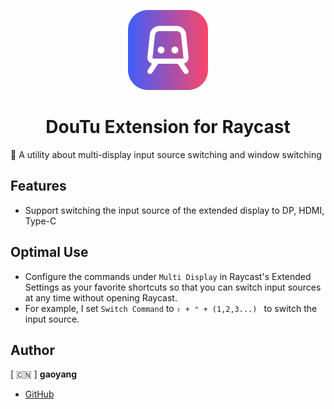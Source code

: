 <p align="center">
  <img src="assets/icon.png" height="128" width="128">
  <h1 align="center">DouTu Extension for Raycast</h1>
</p>

🌟 A utility about multi-display input source switching and window switching

## Features

- Support switching the input source of the extended display to DP, HDMI, Type-C

## Optimal Use

- Configure the commands under `Multi Display` in Raycast's Extended Settings as your favorite shortcuts so that you can switch input sources at any time without opening Raycast.
- For example, I set `Switch Command` to `⇧ + ⌃ + (1,2,3...) ` to switch the input source.

## Author

[ 🇨🇳 ] **gaoyang**

- [GitHub](https://www.github.com/gaoyang)

